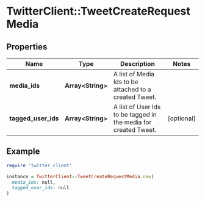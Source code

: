 # TwitterClient::TweetCreateRequestMedia

## Properties

| Name | Type | Description | Notes |
| ---- | ---- | ----------- | ----- |
| **media_ids** | **Array&lt;String&gt;** | A list of Media Ids to be attached to a created Tweet. |  |
| **tagged_user_ids** | **Array&lt;String&gt;** | A list of User Ids to be tagged in the media for created Tweet. | [optional] |

## Example

```ruby
require 'twitter_client'

instance = TwitterClient::TweetCreateRequestMedia.new(
  media_ids: null,
  tagged_user_ids: null
)
```

